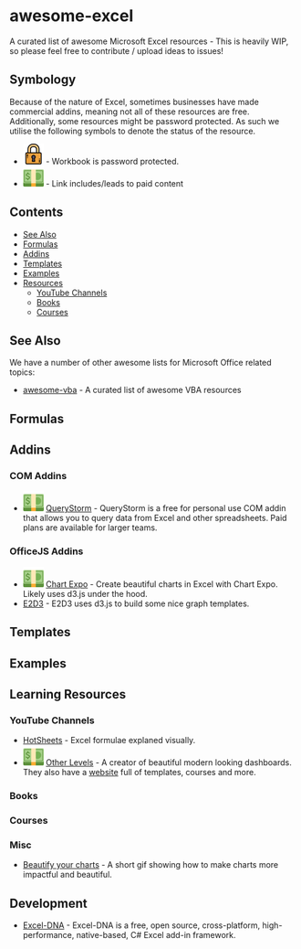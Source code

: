# awesome-excel

A curated list of awesome Microsoft Excel resources - This is heavily WIP, so please feel free to contribute / upload ideas to issues!

## Symbology

Because of the nature of Excel, sometimes businesses have made commercial addins, meaning not all of these resources are free. Additionally, some resources might be password protected. As such we utilise the following symbols to denote the status of the resource.

[o_paid]: ./resources/Money.svg
[o_pass]: ./resources/Padlock.svg "Spreadsheet is passwordprotected"

- [![o_pass]](#-) - Workbook is password protected.
- [![o_paid]](#- "Link includes/leads to paid content") - Link includes/leads to paid content

## Contents

- [See Also](#see-also)
- [Formulas](#formulas)
- [Addins](#addins)
- [Templates](#templates)
- [Examples](#examples)
- [Resources](#resources)
  - [YouTube Channels](#youtube-channels)
  - [Books](#books)
  - [Courses](#courses)

## See Also

We have a number of other awesome lists for Microsoft Office related topics:

- [awesome-vba](https://github.com/danielpiestrak/awesome-vba) - A curated list of awesome VBA resources

## Formulas

## Addins

### COM Addins

- [![o_paid]](#- "Paid licenses exist for support") [QueryStorm](https://querystorm.com/features/sql-querying/) - QueryStorm is a free for personal use COM addin that allows you to query data from Excel and other spreadsheets. Paid plans are available for larger teams.

### OfficeJS Addins

- [![o_paid]](#- "Free trial exists, else payment required") [Chart Expo](https://appsource.microsoft.com/en-us/product/office/wa104380662?tab=overview) - Create beautiful charts in Excel with Chart Expo. Likely uses d3.js under the hood.
- [E2D3](https://appsource.microsoft.com/en-us/product/office/WA104379169?tab=Overview) - E2D3 uses d3.js to build some nice graph templates.

## Templates

## Examples

## Learning Resources

### YouTube Channels

- [HotSheets](https://www.youtube.com/@HotSheets) - Excel formulae explaned visually.
- [![o_paid]](#- "Links to paid content") [Other Levels](https://www.youtube.com/@OtherLevels/videos) - A creator of beautiful modern looking dashboards. They also have a [website](https://other-levels.com/) full of templates, courses and more.

### Books

### Courses

### Misc

- [Beautify your charts](https://i.imgur.com/WntrM6p.gif) - A short gif showing how to make charts more impactful and beautiful.

## Development

- [Excel-DNA](https://excel-dna.net/) - Excel-DNA is a free, open source, cross-platform, high-performance, native-based, C# Excel add-in framework.

